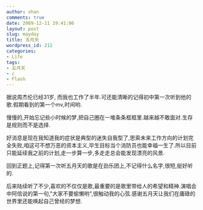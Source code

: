 ```yaml
---
author: xhan
comments: true
date: 2009-12-11 19:41:06
layout: post
slug: mayday
title: 五月天
wordpress_id: 212
categories:
- Life
tags:
- 五月天
- c
- Flash
---
```


据说周杰伦已经31岁, 而我也工作了半年.可还能清晰的记得初中第一次听到他的歌.假期看到的第一个mv,时间哟.

慢慢的,开始忘记些小时候的梦,把自己圈在一堆条条框框里.越来越不敢面对.生存是规则而不是选择.

好消息是现在我知道我的症状是典型的迷失自我型了,思索未来工作方向的计划完全失败,咱这可不想万恶的资本主义,毕生目标当个消防员也能幸福一生了.所以目前只能延续我之前的计划,走一步算一步,多走走总会能发现漂亮的风景.

回到正题上,记得第一次听五月天的歌是在劲乐团上,不记得什么名字,很短,挺好听的.

后来陆续听了不少,喜欢的不仅仅是歌,最重要的是歌里带给人的希望和精神.演唱会中阿信说的第一句,"大家不要偷懒哟",很触动我的心弦.感谢五月天让我们在庸碌的世界里还能唤起自己曾经的梦想.


